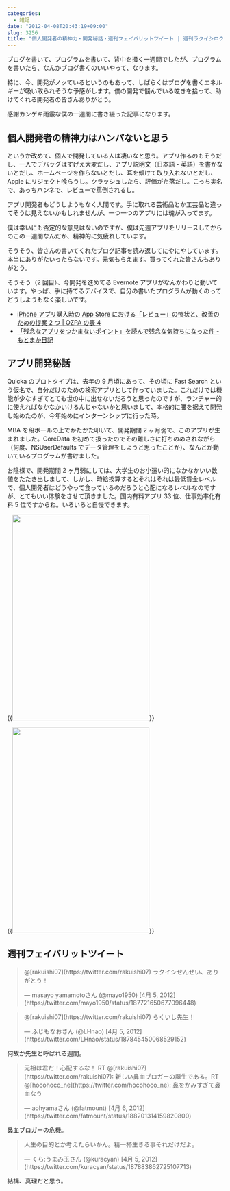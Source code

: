 ```yaml
---
categories:
  - 雑記
date: "2012-04-08T20:43:19+09:00"
slug: 3256
title: "個人開発者の精神力・開発秘話・週刊フェイバリットツイート | 週刊ラクイシロク 2012 年第 14 週"
---
```


ブログを書いて、プログラムを書いて、背中を掻く一週間でしたが、プログラムを書いたら、なんかブログ書くのいいやって、なります。

特に、今、開発がノッているというのもあって、しばらくはブログを書くエネルギーが吸い取られそうな予感がします。僕の開発で悩んでいる呟きを拾って、助けてくれる開発者の皆さんありがとう。

感謝カンゲキ雨霰な僕の一週間に書き綴った記事になります。

## 個人開発者の精神力はハンパないと思う

というか改めて、個人で開発している人は凄いなと思う。アプリ作るのもそうだし、一人でデバッグはすげえ大変だし、アプリ説明文（日本語・英語）を書かないとだし、ホームページを作らないとだし、耳を傾けて取り入れないとだし、Apple にリジェクト喰らうし。クラッシュしたら、評価がた落だし。こっち実名で、あっちハンネで、レビューで罵倒されるし。

アプリ開発者もどうしようもなく人間です。手に取れる芸術品とか工芸品と違ってそうは見えないかもしれませんが、一つ一つのアプリには魂が入ってます。

僕は幸いにも否定的な意見はないのですが、僕は先週アプリをリリースしてからのこの一週間なんだか、精神的に気疲れしています。

そうそう、皆さんの書いてくれたブログ記事を読み返してにやにやしています。本当にありがたいったらないです。元気もらえます。買ってくれた皆さんもありがとう。

そうそう（2 回目）、今開発を進めてる Evernote アプリがなんかわりと動いています。やっぱ、手に持てるデバイスで、自分の書いたプログラムが動くのってどうしようもなく楽しいです。

- [iPhone アプリ購入時の App Store における「レビュー」の惨状と、改善のための提案 2 つ | OZPA の表 4](http://ozpa-h4.com/2012/03/15/app_store_review_points_of_improvement/)
- [「残念なアプリをつかまないポイント」を読んで残念な気持ちになった件 - もとまか日記](http://d.hatena.ne.jp/moto_maka/20120405/1333568453)

## アプリ開発秘話

Quicka のプロトタイプは、去年の 9 月頃にあって、その頃に Fast Search という仮名で、自分だけのための検索アプリとして作っていました。これだけでは機能が少なすぎてとても世の中に出せないだろうと思ったのですが、ランチャー的に使えればなかなかいけるんじゃないかと思いまして、本格的に腰を据えて開発し始めたのが、今年始めにインターンシップに行った時。

MBA を段ボールの上でかたかた叩いて、開発期間 2 ヶ月弱で、このアプリが生まれました。CoreData を初めて扱ったのでその難しさに打ちのめされながら（何度、NSUserDefaults でデータ管理をしようと思ったことか）、なんとか動いているプログラムが書けました。

お陰様で、開発期間 2 ヶ月弱にしては、大学生のお小遣い的になかなかいい数値をたたき出しまして、しかし、時給換算するとそれはそれは最低賃金レベルで、個人開発者はどうやって食っているのだろうと心配になるレベルなのですが、とてもいい体験をさせて頂きました。国内有料アプリ 33 位、仕事効率化有料 5 位ですからね。いろいろと自慢できます。

{{<img alt="" src="/images/2012/04/3256_1.png" width="320" height="480">}}

{{<img alt="" src="/images/2012/04/3256_2.png" width="320" height="480">}}

## 週刊フェイバリットツイート

<blockquote class="twitter-tweet" data-in-reply-to="187718229815328768" lang="ja"><p>@[rakuishi07](https://twitter.com/rakuishi07) ラクイシせんせい、ありがとう！</p>&mdash; masayo yamamotoさん (@mayo1950) [4月 5, 2012](https://twitter.com/mayo1950/status/187721650677096448)</p></blockquote>

<blockquote class="twitter-tweet" data-in-reply-to="187845220115824640" lang="ja"><p>@[rakuishi07](https://twitter.com/rakuishi07) らくいし先生！</p>&mdash; ふじもなおさん (@LHnao) [4月 5, 2012](https://twitter.com/LHnao/status/187845450068529152)</p></blockquote>

何故か先生と呼ばれる週間。

<blockquote class="twitter-tweet" lang="ja"><p>元祖は君だ！心配するな！ RT @[rakuishi07](https://twitter.com/rakuishi07): 新しい鼻血ブロガーの誕生である。RT @[hocohoco_ne](https://twitter.com/hocohoco_ne): 鼻をかみすぎて鼻血なう</p>&mdash; aohyamaさん (@fatmount) [4月 6, 2012](https://twitter.com/fatmount/status/188201314159820800)</p></blockquote>

鼻血ブロガーの危機。

<blockquote class="twitter-tweet" lang="ja"><p>人生の目的とか考えたらいかん。精一杯生きる事それだけだよ。</p>&mdash; くら:うまみ玉さん (@kuracyan) [4月 5, 2012](https://twitter.com/kuracyan/status/187883862725107713)</p></blockquote>

結構、真理だと思う。
